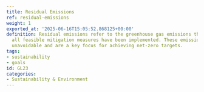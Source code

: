 ```yaml
---
title: Residual Emissions
ref: residual-emissions
weight: 1
exported_at: '2025-06-16T15:05:52.868125+00:00'
definition: Residual emissions refer to the greenhouse gas emissions that remain after
  all feasible mitigation measures have been implemented. These emissions are typically
  unavoidable and are a key focus for achieving net-zero targets.
tags:
- sustainability
- goals
id: GL23
categories:
- Sustainability & Environment
---
```


